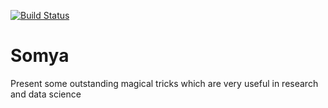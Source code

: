 [![Build Status](https://travis-ci.com/sbohora/Somya.svg?token=shyYTzvvbsLRHsRAWXTg)](https://travis-ci.com/sbohora/Somya)

# Somya
Present some outstanding magical tricks which are very useful in research and data science
